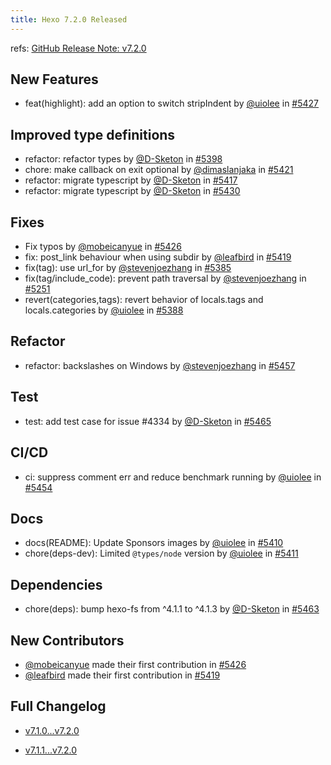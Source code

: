```yaml
---
title: Hexo 7.2.0 Released
---
```


refs: [GitHub Release Note: v7.2.0](https://github.com/hexojs/hexo/releases/tag/v7.2.0)

## New Features

* feat(highlight): add an option to switch stripIndent by [@uiolee] in [#5427](https://github.com/hexojs/hexo/pull/5427)

## Improved type definitions

* refactor: refactor types by [@D-Sketon] in [#5398](https://github.com/hexojs/hexo/pull/5398)
* chore: make callback on exit optional by [@dimaslanjaka] in [#5421](https://github.com/hexojs/hexo/pull/5421)
* refactor: migrate typescript by [@D-Sketon] in [#5417](https://github.com/hexojs/hexo/pull/5417)
* refactor: migrate typescript by [@D-Sketon] in [#5430](https://github.com/hexojs/hexo/pull/5430)

## Fixes

* Fix typos by [@mobeicanyue] in [#5426](https://github.com/hexojs/hexo/pull/5426)
* fix: post_link behaviour when using subdir by [@leafbird] in [#5419](https://github.com/hexojs/hexo/pull/5419)
* fix(tag): use url_for by [@stevenjoezhang] in [#5385](https://github.com/hexojs/hexo/pull/5385)
* fix(tag/include_code): prevent path traversal by [@stevenjoezhang] in [#5251](https://github.com/hexojs/hexo/pull/5251)
* revert(categories,tags): revert behavior of locals.tags and locals.categories by [@uiolee] in [#5388](https://github.com/hexojs/hexo/pull/5388)

## Refactor

* refactor: backslashes on Windows by [@stevenjoezhang] in [#5457](https://github.com/hexojs/hexo/pull/5457)

## Test

* test: add test case for issue #4334 by [@D-Sketon] in [#5465](https://github.com/hexojs/hexo/pull/5465)

## CI/CD

* ci: suppress comment err and reduce benchmark running by [@uiolee] in [#5454](https://github.com/hexojs/hexo/pull/5454)

## Docs

* docs(README): Update Sponsors images by [@uiolee] in [#5410](https://github.com/hexojs/hexo/pull/5410)
* chore(deps-dev): Limited `@types/node` version by [@uiolee] in [#5411](https://github.com/hexojs/hexo/pull/5411)

## Dependencies

* chore(deps): bump hexo-fs from ^4.1.1 to ^4.1.3 by [@D-Sketon] in [#5463](https://github.com/hexojs/hexo/pull/5463)

## New Contributors

* [@mobeicanyue] made their first contribution in [#5426](https://github.com/hexojs/hexo/pull/5426)
* [@leafbird] made their first contribution in [#5419](https://github.com/hexojs/hexo/pull/5419)

## Full Changelog

* [v7.1.0...v7.2.0](https://github.com/hexojs/hexo/compare/v7.1.0...v7.2.0)

* [v7.1.1...v7.2.0](https://github.com/hexojs/hexo/compare/v7.1.1...v7.2.0)

[@uiolee]: https://github.com/uiolee
[@D-Sketon]: https://github.com/D-Sketon
[@dimaslanjaka]: https://github.com/dimaslanjaka
[@stevenjoezhang]: https://github.com/stevenjoezhang
[@mobeicanyue]: https://github.com/mobeicanyue
[@leafbird]: https://github.com/leafbird

